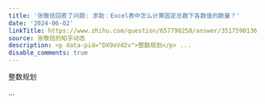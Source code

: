 ```yaml
---
title: '张敬信回答了问题: 求助：Excel表中怎么计算固定总数下各数值的数量？'
date: '2024-06-02'
linkTitle: https://www.zhihu.com/question/657790258/answer/3517590136
source: 张敬信的知乎动态
description: <p data-pid="DX9oVd2v">整数规划</p> ...
disable_comments: true
---
```

<p data-pid="DX9oVd2v">整数规划</p> ...